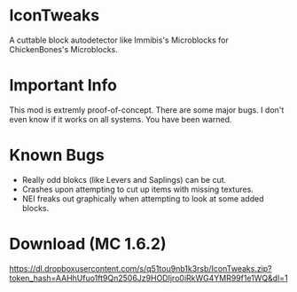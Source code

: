 IconTweaks
==========

A cuttable block autodetector like Immibis's Microblocks for ChickenBones's Microblocks.

Important Info
==============

This mod is extremly proof-of-concept. There are some major bugs. I don't even know if it works on all systems. You have been warned.

Known Bugs
==========

* Really odd blokcs (like Levers and Saplings) can be cut.
* Crashes upon attempting to cut up items with missing textures.
* NEI freaks out graphically when attempting to look at some added blocks.

Download (MC 1.6.2)
===================

https://dl.dropboxusercontent.com/s/q51tou9nb1k3rsb/IconTweaks.zip?token_hash=AAHhUfuo1ft9Qn2506Jz9HODIjro0iRkWG4YMR99f1e1WQ&dl=1